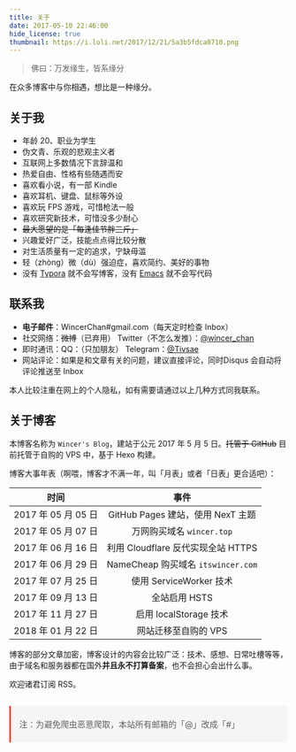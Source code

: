 ```yaml
---
title: 关于
date: 2017-05-10 22:46:00
hide_license: true
thumbnail: https://i.loli.net/2017/12/21/5a3b5fdca0710.png
---
```

> 佛曰：万发缘生，皆系缘分

<div id="aplayer1" class="aplayer"></div>

在众多博客中与你相遇，想比是一种缘分。

## 关于我

- 年龄 20、职业为学生
- 伪文青、乐观的悲观主义者
- 互联网上多数情况下言辞温和
- 热爱自由、性格有些随遇而安
- 喜欢看小说，有一部 Kindle
- 喜欢耳机、键盘、鼠标等外设
- 喜欢玩 FPS 游戏，可惜枪法一般
- 喜欢研究新技术，可惜没多少耐心
- ~~最大愿望的是「每逢佳节胖三斤」~~
- 兴趣爱好广泛，技能点点得比较分散
- 对生活质量有一定的追求，宁缺毋滥
- 轻（zhòng）微（dù）强迫症，喜欢简约、美好的事物
- 没有 [Typora](https://typora.io/) 就不会写博客，没有 [Emacs](https://www.gnu.org/software/emacs/) 就不会写代码

## 联系我

- **电子邮件**：WincerChan#gmail.com（每天定时检查 Inbox）
- 社交网络：~~微博~~（已弃用） Twitter（不怎么发推）：[@wincer_chan](https://twitter.com/wincer_chan) 
- 即时通讯：QQ：（只加朋友） Telegram：[@Tivsae](https://t.me/Tivsae)
- 网站评论：如果是和文章有关的问题，建议直接评论，同时Disqus 会自动将评论推送至 Inbox

本人比较注重在网上的个人隐私，如有需要请通过以上几种方式同我联系。

## 关于博客

本博客名称为 `Wincer's Blog`，建站于公元 2017 年 5 月 5 日。~~托管于 GitHub~~ 目前托管于自购的 VPS 中，基于 Hexo 构建。

博客大事年表（啊喂，博客才不满一年，叫「月表」或者「日表」更合适吧）：

|        时间        |               事件               |
| :--------------: | :----------------------------: |
| 2017 年 05 月 05 日 |   GitHub Pages 建站，使用 NexT 主题   |
| 2017 年 05 月 07 日 |      万网购买域名 `wincer.top`       |
| 2017 年 06 月 16 日 |   利用 Cloudflare 反代实现全站 HTTPS   |
| 2017 年 06 月 29 日 | NameCheap 购买域名 `itswincer.com` |
| 2017 年 07 月 25 日 |      使用 ServiceWorker 技术       |
| 2017 年 09 月 13 日 |           全站启用 HSTS            |
| 2017 年 11 月 27 日 |       启用 localStorage 技术       |
| 2018 年 01 月 22 日 |          网站迁移至自购的 VPS          |

博客的部分文章加密，博客设计的内容会比较广泛：技术、感想、日常吐槽等等，由于域名和服务器都在国外**并且永不打算备案**，也不会担心会出什么事。

欢迎诸君订阅 RSS。

<blockquote style="margin: 2em 0 0;padding: 0.5em 1em;border-left: 3px solid #F44336;background-color: #F5F5F5;list-style: none; font-size: 15px"><p>注：为避免爬虫恶意爬取，本站所有邮箱的「@」改成「#」</p></blockquote>
<script>new APlayer({element:document.getElementById("aplayer1"),narrow:false,autoplay:false,showlrc:3,mutex:true,theme:"#ad7a86",mode:"random",listmaxheight: '263px',music:[{title:"if (piano arrange)",author:"折倉俊則",url:"https://p2.music.126.net/UYETKYOF9FufKT7BbGnwPQ==/6626756580992835.mp3",pic:"https://p1.music.126.net/vysbI6D4DhLa5LE8tNX34A==/6630055115875539.jpg?param=130y130",lrc:"lrc/pure.lrc"},{title:"Preparation",author:"Hans Zimmer Richard Harvey",url:"https://p2.music.126.net/6YAZFrdwC3s1gkC6vGHumQ==/3329321210070231.mp3",pic:"https://p1.music.126.net/6IKS1CYVRd8vK84TVIzolA==/7891194953715753.jpg?param=130y130",lrc: 'lrc/pure.lrc'},{title:"lyric",author:"茶太",url:"https://p2.music.126.net/4Xd-j-3dYptuh9kuovb_OA==/3110518395057226.mp3",pic:"https://p1.music.126.net/gHw1Uaj8hP4hKgjOLjd0WQ==/800444465021215.jpg?param=130y130",lrc:"lrc/lyric.lrc"},{title:"Photograph",author:"Ed Sheeran",url:"https://p2.music.126.net/OXeQr5tXSjc_CUxBD4Zqgg==/7742760884055835.mp3",pic:"https://p1.music.126.net/coUnPtrHg0zUozRCwYOxog==/6051711999665662.jpg?param=130y130",lrc:"lrc/photograph.lrc"},{title:"Dream It Possible",author:"Delacey",url:"https://p2.music.126.net/9FXR9UAKzIRFUn5QPDTjEQ==/3286440257931121.mp3",pic:"https://p1.music.126.net/AqaX6wFRiu5_W2z4RD4V1g==/2885118514463430.jpg?param=130y130",lrc:"lrc/dream-it-possible.lrc"},{title:"Take my heart",author:"SoKo",url:"https://p2.music.126.net/kNiHshdrbDhgdLrhVpl2LA==/2111062325347329.mp3",pic:"https://p1.music.126.net/0ZZclgehpqmjfdSyFb4gcg==/1700944488175705.jpg?param=130y130",lrc:"lrc/take-my-heart.lrc"},{title:"Bizarre Love Triangle",author:"Frente!",url:"https://p2.music.126.net/L7uewkF-djfc-_vSjkRb9A==/5713062418016128.mp3",pic:"https://p1.music.126.net/BRBLu2YNmV3O4A6uOW99ZA==/1822990278857803.jpg?param=130y130",lrc:"lrc/bizarre.lrc"},{title:"Free Loop",author:"Daniel Powter",url:"https://p2.music.126.net/YyhEskFwYIAY3Wi1BnNo-A==/1055531162673865.mp3",pic:"https://p1.music.126.net/grGdswi38xUoYcDBISdKcg==/92358976750445.jpg?param=130y130",lrc:"lrc/free-loop.lrc"},{title:"Wonderful U - Demo Version",author:"AGA",url:"https://p2.music.126.net/OWz5iCmbshiQcZ2MQ532vw==/1424967072629099.mp3",pic:"https://p1.music.126.net/Blb_Gi0AJTWIEBLr189F4A==/18791753232142320.jpg?param=130y130",lrc:"lrc/wonderful-u.lrc"},{title:"“千と千寻の神隠し”~いつも何度でも",author:"木村弓",url:"https://p2.music.126.net/t1-SSOsKICQXsZgqUzzA-w==/1315015906855025.mp3",pic:"https://p1.music.126.net/ahHhYhz5N4r9c-EpLkwXYA==/933485371981854.jpg?param=130y130",lrc:"lrc/pure.lrc"},{title:"云流れ",author:"みかん箱 Foxtail-Grass Studio",url:"https://p2.music.126.net/UD5488lfvXcPjJiT9QfJZA==/1344702720808941.mp3",pic:"https://p1.music.126.net/JFnBz-eyIBltKt15wjjFUA==/4455221115751031.jpg?param=130y130",lrc:"lrc/pure.lrc"},{title:"それがあなたの幸せとしても",author:"rairu",url:"https://p2.music.126.net/vZwDC-1XziFJxNxAYzSjPA==/1396379768465583.mp3",pic:"https://p1.music.126.net/BBcMAmdZ0Hb_tHKAp7uztQ==/3395291911730256.jpg?param=130y130",lrc:"lrc/rairu.lrc"},{title:"9 Crimes",author:"Damien Rice",url:"https://p2.music.126.net/WuPEFsMuDUuxg-2MQokf4g==/1308418837074409.mp3",pic:"https://p1.music.126.net/Q8HIzL2Dcio1B7NBv--B6A==/727876697596025.jpg?param=130y130",lrc:"lrc/pure.lrc"},{title:"secret base~君がくれたもの~",author:"茅野愛衣",url:"https://p2.music.126.net/A2gSNgN8kBWb0lOA4KDRdw==/3402988488542563.mp3",pic:"https://p1.music.126.net/daZcHVIJicL3wXJWMIjAng==/7926379325753633.jpg?param=130y130",lrc:"lrc/secretbase.lrc"},{title:"アイロニ",author:"まじ娘",url:"https://p2.music.126.net/Wz_0iEdrMa6DAQ22hcpqtQ==/2946691231571755.mp3",pic:"https://p1.music.126.net/z3DbNjr5UsIR92zl-6L2VQ==/109951163041844005.jpg?param=130y130",lrc:"lrc/31421442.lrc"},{title:"After All ～綴る想い～",author:"上原れな",url:"https://p2.music.126.net/6mc-xL4Bp-IiKCZBJQFZFg==/5744948255205055.mp3",pic:"https://p1.music.126.net/DWMcO2TlrLNshWvwZExaAA==/3157797395052523.jpg?param=130y130",lrc:"lrc/after-all.lrc"},{title:"慕容雪",author:"薛凯琪",url:"https://p2.music.126.net/O-R2rb5suSSh9_lB4-unmQ==/1120402348712434.mp3",pic:"https://p1.music.126.net/jUXAQxScnj9R9pmUgdoFmQ==/116548232562214.jpg?param=130y130",lrc:"lrc/murong.lrc"},{title:"少女的祈祷",author:"张敬轩",url:"https://p2.music.126.net/yzsJReH-6r73lYwyr-2vIg==/3186384697313762.mp3",pic:"https://p1.music.126.net/x0V7rtgw5qc15iGksI3HEA==/2355153906703398.jpg?param=130y130",lrc:"lrc/girl-pray.lrc"},{title:"不露声色",author:"Jam",url:"https://p2.music.126.net/J8UUvBZ_gTLCvv-DeCvOsQ==/18729081069408868.mp3",pic:"https://p1.music.126.net/o9H3nhgOCK7zYQ4DGZkd5A==/19066631137330769.jpg?param=130y130",lrc:"lrc/dont-show.lrc"},{title:"不说",author:"李荣浩",url:"https://p2.music.126.net/bg7yQF2zZHxPCDhF8mSmIQ==/3250156389612540.mp3",pic:"https://p1.music.126.net/3w4p4qbOajYIWhQWJo2-HA==/18635622579339784.jpg?param=130y130",lrc:"lrc/dont-speak.lrc"},{title:"小半",author:"陈粒",url:"https://p2.music.126.net/WFmdBsQqyHrLvkuOjhZM4g==/3416182636543715.mp3",pic:"https://p1.music.126.net/HQxTggMCB7AHUXN-ZFEtmA==/1371091013186741.jpg?param=130y130",lrc:"lrc/less-half.lrc"},{title:"合久必婚",author:"李克勤 / 陈苑淇",url:"https://p2.music.126.net/dnhBNslll3x4GU8af3Ca7g==/1147890139406189.mp3",pic:"https://p1.music.126.net/DNqV_JgxTEPiDe4-7WZL2Q==/40681930233149.jpg?param=130y130",lrc:"lrc/must-marry.lrc"},{title:"败将",author:"陈势安",url:"https://p2.music.126.net/hsVQKmUdxlAwEXKAE5YVDA==/18533367998403228.mp3",pic:"https://p1.music.126.net/Q9pYIJDr2fBKuahnau9Z0Q==/3446968965801512.jpg?param=130y130",lrc:"lrc/defeated.lrc"},{title:"罗生门",author:"麦浚龙 / 谢安琪",url:"https://p2.music.126.net/bIVz7d8gyDvh6FPh5NjYsQ==/7964862233140318.mp3",pic:"https://p1.music.126.net/jR_A_vL1ngAml2mb16L20w==/3320525116753321.jpg?param=130y130",lrc:"lrc/lsm.lrc"},{title:"遥不可及的你",author:"花粥",url:"https://p2.music.126.net/xOYYGpYoxQ5icd9BPoeYKg==/18656513301793915.mp3",pic:"https://p1.music.126.net/_d88fVvtP17B-hV7z1lWzg==/109951162835476747.jpg?param=130y130",lrc:"lrc/farway-you.lrc"}]});</script>
<script>ol = document.getElementsByClassName('aplayer-list')[0].childNodes[1];ol.style.padding=0;ol.style.margin=0</script>
